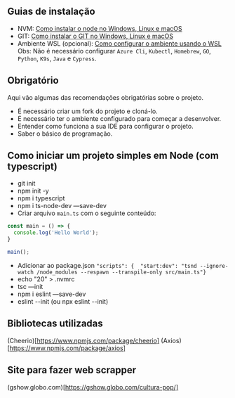 ## Guias de instalação
+ NVM: [Como instalar o node no Windows, Linux e macOS](https://www.alura.com.br/artigos/como-instalar-node-js-windows-linux-macos)
+ GIT: [Como instalar o GIT no Windows, Linux e macOS](https://git-scm.com/book/pt-br/v2/Come%C3%A7ando-Instalando-o-Git)
+ Ambiente WSL (opcional): [Como configurar o ambiente usando o WSL](https://medium.com/@filipeversehgi/como-eu-configuro-meu-ambiente-de-desenvolvimento-local-5abbb6b4e29)
  Obs: Não é necessário configurar `Azure Cli`, `Kubectl`, `Homebrew`, `GO`, `Python`, `K9s`, `Java` e `Cypress`.

## Obrigatório

Aqui vão algumas das recomendações obrigatórias sobre o projeto.

+ É necessário criar um fork do projeto e cloná-lo.
+ É necessário ter o ambiente configurado para começar a desenvolver.
+ Entender como funciona a sua IDE para configurar o projeto.
+ Saber o básico de programação.

## Como iniciar um projeto simples em Node (com typescript)

+ git init
+ npm init -y
+ npm i typescript
+ npm i ts-node-dev —save-dev
+ Criar arquivo `main.ts` com o seguinte conteúdo:
```ts
const main = () => {
  console.log('Hello World');
}

main();
```
+ Adicionar ao package.json
`"scripts": {  "start:dev": "tsnd --ignore-watch /node_modules --respawn --transpile-only src/main.ts"}`
+ echo "20" > .nvmrc
+ tsc —init
+ npm i eslint —save-dev
+ eslint --init (ou npx eslint --init)

## Bibliotecas utilizadas
(Cheerio)[https://www.npmjs.com/package/cheerio]
(Axios)[https://www.npmjs.com/package/axios]

## Site para fazer web scrapper
(gshow.globo.com)[https://gshow.globo.com/cultura-pop/]